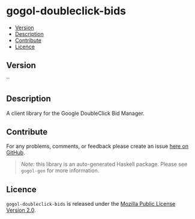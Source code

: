 # gogol-doubleclick-bids

* [Version](#version)
* [Description](#description)
* [Contribute](#contribute)
* [Licence](#licence)


## Version

``


## Description

A client library for the Google DoubleClick Bid Manager.


## Contribute

For any problems, comments, or feedback please create an issue [here on GitHub](https://github.com/brendanhay/gogol/issues).

> _Note:_ this library is an auto-generated Haskell package. Please see `gogol-gen` for more information.


## Licence

`gogol-doubleclick-bids` is released under the [Mozilla Public License Version 2.0](http://www.mozilla.org/MPL/).
